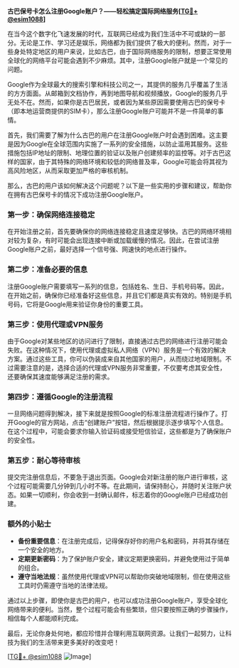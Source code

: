**古巴保号卡怎么注册Google账户？——轻松搞定国际网络服务[[TG💪+ @esim1088](https://t.me/s/esim1088)]**

在当今这个数字化飞速发展的时代，互联网已经成为我们生活中不可或缺的一部分。无论是工作、学习还是娱乐，网络都为我们提供了极大的便利。然而，对于一些身处特定地区的用户来说，比如古巴，由于国际网络服务的限制，想要正常使用全球化的网络平台可能会遇到不少麻烦。其中，注册Google账户就是一个常见的问题。

Google作为全球最大的搜索引擎和科技公司之一，其提供的服务几乎覆盖了生活的方方面面。从邮箱到文档协作，再到地图导航和视频播放，Google的服务几乎无处不在。然而，如果你是古巴居民，或者因为某些原因需要使用古巴的保号卡（即本地运营商提供的SIM卡），那么注册Google账户可能并不是一件简单的事情。

首先，我们需要了解为什么古巴的用户在注册Google账户时会遇到困难。这主要是因为Google在全球范围内实施了一系列的安全措施，以防止滥用其服务。这些措施包括IP地址的限制、地理位置的验证以及账户创建频率的监控等。对于古巴这样的国家，由于其特殊的网络环境和较低的网络普及率，Google可能会将其视为高风险地区，从而采取更加严格的审核机制。

那么，古巴的用户该如何解决这个问题呢？以下是一些实用的步骤和建议，帮助你在拥有古巴保号卡的情况下成功注册Google账户。

### 第一步：确保网络连接稳定

在开始注册之前，首先要确保你的网络连接稳定且速度足够快。古巴的网络环境相对较为复杂，有时可能会出现连接中断或加载缓慢的情况。因此，在尝试注册Google账户之前，最好选择一个信号强、网速快的地点进行操作。

### 第二步：准备必要的信息

注册Google账户需要填写一系列的信息，包括姓名、生日、手机号码等。因此，在开始之前，确保你已经准备好这些信息，并且它们都是真实有效的。特别是手机号码，它将是Google用来验证你身份的重要工具。

### 第三步：使用代理或VPN服务

由于Google对某些地区的访问进行了限制，直接通过古巴的网络进行注册可能会失败。在这种情况下，使用代理或虚拟私人网络（VPN）服务是一个有效的解决方案。通过这些工具，你可以伪装成来自其他国家的用户，从而绕过地域限制。不过需要注意的是，选择合适的代理或VPN服务非常重要，不仅要考虑其安全性，还要确保其速度能够满足注册的需求。

### 第四步：遵循Google的注册流程

一旦网络问题得到解决，接下来就是按照Google的标准注册流程进行操作了。打开Google的官方网站，点击“创建账户”按钮，然后根据提示逐步填写个人信息。在这个过程中，可能会要求你输入验证码或接受短信验证，这些都是为了确保账户的安全性。

### 第五步：耐心等待审核

提交完注册信息后，不要急于退出页面。Google会对新注册的账户进行审核，这个过程可能需要几分钟到几小时不等。在此期间，请保持耐心，并随时关注账户状态。如果一切顺利，你会收到一封确认邮件，标志着你的Google账户已经成功创建。

### 额外的小贴士

- **备份重要信息**：在注册完成后，记得保存好你的用户名和密码，并将其存储在一个安全的地方。
- **定期更新密码**：为了保护账户安全，建议定期更换密码，并避免使用过于简单的组合。
- **遵守当地法规**：虽然使用代理或VPN可以帮助你突破地域限制，但在使用这些工具时仍需遵守当地的法律法规。

通过以上步骤，即使你是古巴的用户，也可以成功注册Google账户，享受全球化网络带来的便利。当然，整个过程可能会有些繁琐，但只要按照正确的步骤操作，相信每个人都能顺利完成。

最后，无论你身处何地，都应珍惜并合理利用互联网资源。让我们一起努力，让科技为我们的生活带来更多美好的改变吧！

[[TG💪+ @esim1088](https://t.me/s/esim1088) ![Image](https://i.postimg.cc/4NQfJmqS/Snipaste-2025-05-13-00-14-12.png)]